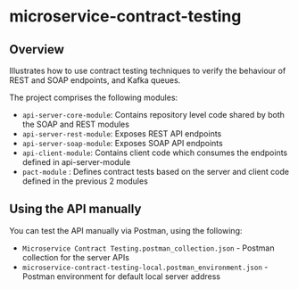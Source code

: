 # microservice-contract-testing

## Overview

Illustrates how to use contract testing techniques to verify the behaviour of REST and SOAP endpoints, and Kafka queues.

The project comprises the following modules:

  * `api-server-core-module`: Contains repository level code shared by both the SOAP and REST modules
  * `api-server-rest-module`: Exposes REST API endpoints
  * `api-server-soap-module`: Exposes SOAP API endpoints
  * `api-client-module`: Contains client code which consumes the endpoints defined in api-server-module
  * `pact-module` : Defines contract tests based on the server and client code defined in the previous 2 modules
  
## Using the API manually   

You can test the API manually via Postman, using the following:

   * `Microservice Contract Testing.postman_collection.json` - Postman collection for the server APIs
   * `microservice-contract-testing-local.postman_environment.json` - Postman environment for default local server address

